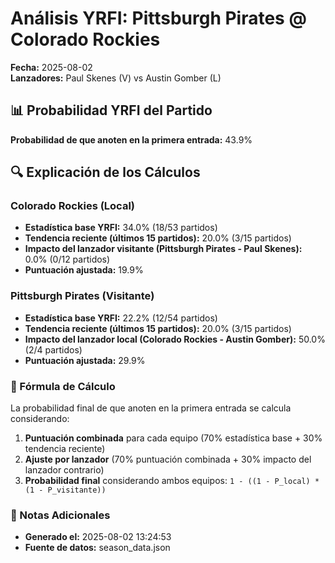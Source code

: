 # Análisis YRFI: Pittsburgh Pirates @ Colorado Rockies

**Fecha:** 2025-08-02  
**Lanzadores:** Paul Skenes (V) vs Austin Gomber (L)

## 📊 Probabilidad YRFI del Partido

**Probabilidad de que anoten en la primera entrada:** 43.9%

## 🔍 Explicación de los Cálculos

### Colorado Rockies (Local)
- **Estadística base YRFI:** 34.0% (18/53 partidos)
- **Tendencia reciente (últimos 15 partidos):** 20.0% (3/15 partidos)
- **Impacto del lanzador visitante (Pittsburgh Pirates - Paul Skenes):** 0.0% (0/12 partidos)
- **Puntuación ajustada:** 19.9%

### Pittsburgh Pirates (Visitante)
- **Estadística base YRFI:** 22.2% (12/54 partidos)
- **Tendencia reciente (últimos 15 partidos):** 20.0% (3/15 partidos)
- **Impacto del lanzador local (Colorado Rockies - Austin Gomber):** 50.0% (2/4 partidos)
- **Puntuación ajustada:** 29.9%

### 📝 Fórmula de Cálculo

La probabilidad final de que anoten en la primera entrada se calcula considerando:
1. **Puntuación combinada** para cada equipo (70% estadística base + 30% tendencia reciente)
2. **Ajuste por lanzador** (70% puntuación combinada + 30% impacto del lanzador contrario)
3. **Probabilidad final** considerando ambos equipos: `1 - ((1 - P_local) * (1 - P_visitante))`

### 📌 Notas Adicionales

- **Generado el:** 2025-08-02 13:24:53
- **Fuente de datos:** season_data.json
